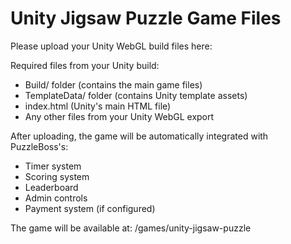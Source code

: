 
# Unity Jigsaw Puzzle Game Files

Please upload your Unity WebGL build files here:

Required files from your Unity build:
- Build/ folder (contains the main game files)
- TemplateData/ folder (contains Unity template assets)
- index.html (Unity's main HTML file)
- Any other files from your Unity WebGL export

After uploading, the game will be automatically integrated with PuzzleBoss's:
- Timer system
- Scoring system
- Leaderboard
- Admin controls
- Payment system (if configured)

The game will be available at: /games/unity-jigsaw-puzzle
